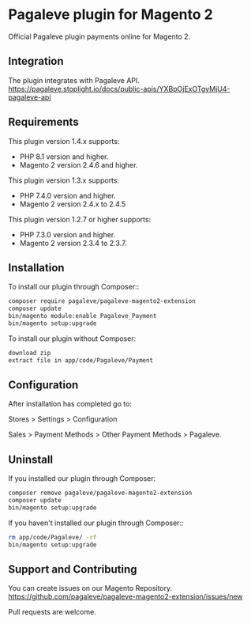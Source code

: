 # Pagaleve plugin for Magento 2
Official Pagaleve plugin payments online for Magento 2.

## Integration
The plugin integrates with Pagaleve API.
https://pagaleve.stoplight.io/docs/public-apis/YXBpOjExOTgyMjU4-pagaleve-api

## Requirements
This plugin version 1.4.x supports:
- PHP 8.1 version and higher.
- Magento 2 version 2.4.6 and higher.

This plugin version 1.3.x supports:
- PHP 7.4.0 version and higher.
- Magento 2 version 2.4.x to 2.4.5

This plugin version 1.2.7 or higher supports:
- PHP 7.3.0 version and higher.
- Magento 2 version 2.3.4 to 2.3.7.

## Installation
To install our plugin through Composer::
```bash
composer require pagaleve/pagaleve-magento2-extension
composer update
bin/magento module:enable Pagaleve_Payment
bin/magento setup:upgrade
```
To install our plugin without Composer:
```bash
download zip
extract file in app/code/Pagaleve/Payment
```

## Configuration
After installation has completed go to:

Stores > Settings > Configuration

Sales > Payment Methods > Other Payment Methods > Pagaleve.

## Uninstall
If you installed our plugin through Composer:
```bash
composer remove pagaleve/pagaleve-magento2-extension
composer update
bin/magento setup:upgrade
```
If you haven't installed our plugin through Composer::
```bash
rm app/code/Pagaleve/ -rf
bin/magento setup:upgrade
```

## Support and Contributing
You can create issues on our Magento Repository.
https://github.com/pagaleve/pagaleve-magento2-extension/issues/new

Pull requests are welcome.
